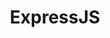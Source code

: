---
title: "ExpressJS"
level: 2
category: "framework-library"
tags: 
  - "web-dev"
  - "server"
description: "Whenever I've dabbled with NodeJS, I've always used ExpressJS, as it has always been the most popular web framework for NodeJS, meaning my barrier to entry into the NodeJS community would be lower. I am currently working on a budgeting application and have decided to build my API using ExpressJS."
lastUsed: "Recently"
projects:
  - title: "A Budgeting Application"
    uri: personal-budgeting-app
---